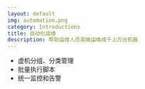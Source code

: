 ```yaml
---
layout: default
img: automation.png
category: Introductions
title: 自动化运维
description: 帮助运维人员高效运维成千上万台机器
---
```


 * 虚机分组、分类管理
 * 批量执行脚本
 * 统一监控和告警
